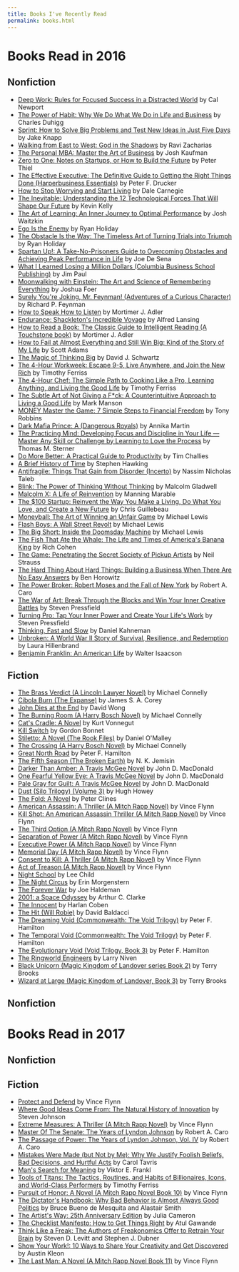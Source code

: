 ```yaml
---
title: Books I've Recently Read
permalink: books.html
---
```


# Books Read in 2016

## Nonfiction

- [Deep Work: Rules for Focused Success in a Distracted World](http://www.amazon.com/dp/1455586692/?tag=potatowire-20) by Cal Newport
- [The Power of Habit: Why We Do What We Do in Life and Business](http://www.amazon.com/dp/081298160X/?tag=potatowire-20) by Charles Duhigg
- [Sprint: How to Solve Big Problems and Test New Ideas in Just Five Days](http://www.amazon.com/dp/150112174X/?tag=potatowire-20) by Jake Knapp
- [Walking from East to West: God in the Shadows](http://www.amazon.com/dp/0310324963/?tag=potatowire-20) by Ravi Zacharias
- [The Personal MBA: Master the Art of Business](http://www.amazon.com/dp/1591845572/?tag=potatowire-20) by Josh Kaufman
- [Zero to One: Notes on Startups, or How to Build the Future](http://www.amazon.com/dp/0804139296/?tag=potatowire-20) by Peter Thiel
- [The Effective Executive: The Definitive Guide to Getting the Right Things Done (Harperbusiness Essentials)](http://www.amazon.com/dp/0060833459/?tag=potatowire-20) by Peter F. Drucker
- [How to Stop Worrying and Start Living](http://www.amazon.com/dp/0671733354/?tag=potatowire-20) by Dale Carnegie
- [The Inevitable: Understanding the 12 Technological Forces That Will Shape Our Future](http://www.amazon.com/dp/0525428089/?tag=potatowire-20) by Kevin Kelly
- [The Art of Learning: An Inner Journey to Optimal Performance](http://www.amazon.com/dp/0743277465/?tag=potatowire-20) by Josh Waitzkin
- [Ego Is the Enemy](http://www.amazon.com/dp/1591847818/?tag=potatowire-20) by Ryan Holiday
- [The Obstacle Is the Way: The Timeless Art of Turning Trials into Triumph](http://www.amazon.com/dp/1591846358/?tag=potatowire-20) by Ryan Holiday
- [Spartan Up!: A Take-No-Prisoners Guide to Overcoming Obstacles and Achieving Peak Performance in Life](http://www.amazon.com/dp/0544286170/?tag=potatowire-20) by Joe De Sena
- [What I Learned Losing a Million Dollars (Columbia Business School Publishing)](http://www.amazon.com/dp/0231164688/?tag=potatowire-20) by Jim Paul
- [Moonwalking with Einstein: The Art and Science of Remembering Everything](http://www.amazon.com/dp/0143120530/?tag=potatowire-20) by Joshua Foer
- [Surely You're Joking, Mr. Feynman! (Adventures of a Curious Character)](http://www.amazon.com/dp/0393316041/?tag=potatowire-20) by Richard P. Feynman
- [How to Speak How to Listen](http://www.amazon.com/dp/0684846470/?tag=potatowire-20) by Mortimer J. Adler
- [Endurance: Shackleton's Incredible Voyage](http://www.amazon.com/dp/0465062881/?tag=potatowire-20) by Alfred Lansing
- [How to Read a Book: The Classic Guide to Intelligent Reading (A Touchstone book)](http://www.amazon.com/dp/0671212095/?tag=potatowire-20) by Mortimer J. Adler
- [How to Fail at Almost Everything and Still Win Big: Kind of the Story of My Life](http://www.amazon.com/dp/1591847745/?tag=potatowire-20) by Scott Adams
- [The Magic of Thinking Big](http://www.amazon.com/dp/0671646788/?tag=potatowire-20) by David J. Schwartz
- [The 4-Hour Workweek: Escape 9-5, Live Anywhere, and Join the New Rich](http://www.amazon.com/dp/0307465357/?tag=potatowire-20) by Timothy Ferriss
- [The 4-Hour Chef: The Simple Path to Cooking Like a Pro, Learning Anything, and Living the Good Life](http://www.amazon.com/dp/0547884591/?tag=potatowire-20) by Timothy Ferriss
- [The Subtle Art of Not Giving a F*ck: A Counterintuitive Approach to Living a Good Life](http://www.amazon.com/dp/0062457713/?tag=potatowire-20) by Mark Manson
- [MONEY Master the Game: 7 Simple Steps to Financial Freedom](http://www.amazon.com/dp/1476757801/?tag=potatowire-20) by Tony Robbins
- [Dark Mafia Prince: A (Dangerous Royals)](http://www.amazon.com/dp/1533414122/?tag=potatowire-20) by Annika Martin
- [The Practicing Mind: Developing Focus and Discipline in Your Life — Master Any Skill or Challenge by Learning to Love the Process](http://www.amazon.com/dp/1608680908/?tag=potatowire-20) by Thomas M. Sterner
- [Do More Better: A Practical Guide to Productivity](http://www.amazon.com/dp/1941114172/?tag=potatowire-20) by Tim Challies
- [A Brief History of Time](http://www.amazon.com/dp/0553380168/?tag=potatowire-20) by Stephen Hawking
- [Antifragile: Things That Gain from Disorder (Incerto)](http://www.amazon.com/dp/0812979680/?tag=potatowire-20) by Nassim Nicholas Taleb
- [Blink: The Power of Thinking Without Thinking](http://www.amazon.com/dp/0316010669/?tag=potatowire-20) by Malcolm Gladwell
- [Malcolm X: A Life of Reinvention](http://www.amazon.com/dp/0143120328/?tag=potatowire-20) by Manning Marable
- [The $100 Startup: Reinvent the Way You Make a Living, Do What You Love, and Create a New Future](http://www.amazon.com/dp/0307951529/?tag=potatowire-20) by Chris Guillebeau
- [Moneyball: The Art of Winning an Unfair Game](http://www.amazon.com/dp/0393324818/?tag=potatowire-20) by Michael Lewis
- [Flash Boys: A Wall Street Revolt](http://www.amazon.com/dp/0393351599/?tag=potatowire-20) by Michael Lewis
- [The Big Short: Inside the Doomsday Machine](http://www.amazon.com/dp/0393338827/?tag=potatowire-20) by Michael Lewis
- [The Fish That Ate the Whale: The Life and Times of America's Banana King](http://www.amazon.com/dp/1250033314/?tag=potatowire-20) by Rich Cohen
- [The Game: Penetrating the Secret Society of Pickup Artists](http://www.amazon.com/dp/0060554738/?tag=potatowire-20) by Neil Strauss
- [The Hard Thing About Hard Things: Building a Business When There Are No Easy Answers](http://www.amazon.com/dp/0062273205/?tag=potatowire-20) by Ben Horowitz
- [The Power Broker: Robert Moses and the Fall of New York](http://www.amazon.com/dp/0394720245/?tag=potatowire-20) by Robert A. Caro
- [The War of Art: Break Through the Blocks and Win Your Inner Creative Battles](http://www.amazon.com/dp/1936891026/?tag=potatowire-20) by Steven Pressfield
- [Turning Pro: Tap Your Inner Power and Create Your Life's Work](http://www.amazon.com/dp/1936891034/?tag=potatowire-20) by Steven Pressfield
- [Thinking, Fast and Slow](http://www.amazon.com/dp/0374533555/?tag=potatowire-20) by Daniel Kahneman
- [Unbroken: A World War II Story of Survival, Resilience, and Redemption](http://www.amazon.com/dp/0812974492/?tag=potatowire-20) by Laura Hillenbrand
- [Benjamin Franklin: An American Life](http://www.amazon.com/dp/74325808X/?tag=potatowire-20) by Walter Isaacson

## Fiction

- [The Brass Verdict (A Lincoln Lawyer Novel)](http://www.amazon.com/dp/1455567396/?tag=potatowire-20) by Michael Connelly
- [Cibola Burn (The Expanse)](http://www.amazon.com/dp/0316334685/?tag=potatowire-20) by James S. A. Corey
- [John Dies at the End](http://www.amazon.com/dp/1250035953/?tag=potatowire-20) by David Wong
- [The Burning Room (A Harry Bosch Novel)](http://www.amazon.com/dp/1455524182/?tag=potatowire-20) by Michael Connelly
- [Cat's Cradle: A Novel](http://www.amazon.com/dp/038533348X/?tag=potatowire-20) by Kurt Vonnegut
- [Kill Switch](http://www.amazon.com/dp/1633730573/?tag=potatowire-20) by Gordon Bonnet
- [Stiletto: A Novel (The Rook Files)](http://www.amazon.com/dp/0316228044/?tag=potatowire-20) by Daniel O'Malley
- [The Crossing (A Harry Bosch Novel)](http://www.amazon.com/dp/1455524158/?tag=potatowire-20) by Michael Connelly
- [Great North Road](http://www.amazon.com/dp/0345526678/?tag=potatowire-20) by Peter F. Hamilton
- [The Fifth Season (The Broken Earth)](http://www.amazon.com/dp/0316229296/?tag=potatowire-20) by N. K. Jemisin
- [Darker Than Amber: A Travis McGee Novel](http://www.amazon.com/dp/081298398X/?tag=potatowire-20) by John D. MacDonald
- [One Fearful Yellow Eye: A Travis McGee Novel](http://www.amazon.com/dp/0812983998/?tag=potatowire-20) by John D. MacDonald
- [Pale Gray for Guilt: A Travis McGee Novel](http://www.amazon.com/dp/0812984005/?tag=potatowire-20) by John D. MacDonald
- [Dust (Silo Trilogy) (Volume 3)](http://www.amazon.com/dp/0544838262/?tag=potatowire-20) by Hugh Howey
- [The Fold: A Novel](http://www.amazon.com/dp/0553447475/?tag=potatowire-20) by Peter Clines
- [American Assassin: A Thriller (A Mitch Rapp Novel)](http://www.amazon.com/dp/1416595198/?tag=potatowire-20) by Vince Flynn
- [Kill Shot: An American Assassin Thriller (A Mitch Rapp Novel)](http://www.amazon.com/dp/1416595228/?tag=potatowire-20) by Vince Flynn
- [The Third Option (A Mitch Rapp Novel)](http://www.amazon.com/dp/1439195129/?tag=potatowire-20) by Vince Flynn
- [Separation of Power (A Mitch Rapp Novel)](http://www.amazon.com/dp/1439135738/?tag=potatowire-20) by Vince Flynn
- [Executive Power (A Mitch Rapp Novel)](http://www.amazon.com/dp/143918965X/?tag=potatowire-20) by Vince Flynn
- [Memorial Day (A Mitch Rapp Novel)](http://www.amazon.com/dp/0743453980/?tag=potatowire-20) by Vince Flynn
- [Consent to Kill: A Thriller (A Mitch Rapp Novel)](http://www.amazon.com/dp/1416505016/?tag=potatowire-20) by Vince Flynn
- [Act of Treason (A Mitch Rapp Novel)](http://www.amazon.com/dp/1416542264/?tag=potatowire-20) by Vince Flynn
- [Night School](http://www.amazon.com/dp/0804178801/?tag=potatowire-20) by Lee Child
- [The Night Circus](http://www.amazon.com/dp/0307744434/?tag=potatowire-20) by Erin Morgenstern
- [The Forever War](http://www.amazon.com/dp/0312536631/?tag=potatowire-20) by Joe Haldeman
- [2001: a Space Odyssey](http://www.amazon.com/dp/0451457994/?tag=potatowire-20) by Arthur C. Clarke
- [The Innocent](http://www.amazon.com/dp/045121577X/?tag=potatowire-20) by Harlan Coben
- [The Hit (Will Robie)](http://www.amazon.com/dp/1455521302/?tag=potatowire-20) by David Baldacci
- [The Dreaming Void (Commonwealth: The Void Trilogy)](http://www.amazon.com/dp/034549654X/?tag=potatowire-20) by Peter F. Hamilton
- [The Temporal Void (Commonwealth: The Void Trilogy)](http://www.amazon.com/dp/0345496566/?tag=potatowire-20) by Peter F. Hamilton
- [The Evolutionary Void (Void Trilogy, Book 3)](http://www.amazon.com/dp/0345496582/?tag=potatowire-20) by Peter F. Hamilton
- [The Ringworld Engineers](http://www.amazon.com/dp/0345334302/?tag=potatowire-20) by Larry Niven
- [Black Unicorn (Magic Kingdom of Landover series Book 2)](http://www.amazon.com/dp/B002FSTJOI/?tag=potatowire-20) by Terry Brooks
- [Wizard at Large (Magic Kingdom of Landover, Book 3)](http://www.amazon.com/dp/0345362276/?tag=potatowire-20) by Terry Brooks


## Nonfiction

# Books Read in 2017

## Nonfiction

## Fiction

- [Protect and Defend](http://www.amazon.com/dp/1416505032/?tag=potatowire-20) by Vince Flynn
- [Where Good Ideas Come From: The Natural History of Innovation](http://www.amazon.com/dp/1594485380/?tag=potatowire-20) by Steven Johnson
- [Extreme Measures: A Thriller (A Mitch Rapp Novel)](http://www.amazon.com/dp/1416505040/?tag=potatowire-20) by Vince Flynn
- [Master Of The Senate: The Years of Lyndon Johnson](http://www.amazon.com/dp/0394720954/?tag=potatowire-20) by Robert A. Caro
- [The Passage of Power: The Years of Lyndon Johnson, Vol. IV](http://www.amazon.com/dp/0375713255/?tag=potatowire-20) by Robert A. Caro
- [Mistakes Were Made (but Not by Me): Why We Justify Foolish Beliefs, Bad Decisions, and Hurtful Acts](http://www.amazon.com/dp/0544574788/?tag=potatowire-20) by Carol Tavris
- [Man's Search for Meaning](http://www.amazon.com/dp/080701429X/?tag=potatowire-20) by Viktor E. Frankl
- [Tools of Titans: The Tactics, Routines, and Habits of Billionaires, Icons, and World-Class Performers](http://www.amazon.com/dp/B01HSMRWNU/?tag=potatowire-20) by Timothy Ferriss
- [Pursuit of Honor: A Novel (A Mitch Rapp Novel Book 10)](http://www.amazon.com/dp/B002PMVQBI/?tag=potatowire-20) by Vince Flynn
- [The Dictator's Handbook: Why Bad Behavior is Almost Always Good Politics](http://www.amazon.com/dp/B005GPSLHI/?tag=potatowire-20) by Bruce Bueno de Mesquita and Alastair Smith
- [The Artist's Way: 25th Anniversary Edition](http://www.amazon.com/dp/B006H19H3M/?tag=potatowire-20) by Julia Cameron
- [The Checklist Manifesto: How to Get Things Right](http://www.amazon.com/dp/B0030V0PEW/?tag=potatowire-20) by Atul Gawande
- [Think Like a Freak: The Authors of Freakonomics Offer to Retrain Your Brain](http://www.amazon.com/dp/B00BATINVS/?tag=potatowire-20) by Steven D. Levitt and Stephen J. Dubner
- [Show Your Work!: 10 Ways to Share Your Creativity and Get Discovered](http://www.amazon.com/dp/B00GU2RGGI/?tag=potatowire-20) by Austin Kleon
- [The Last Man: A Novel (A Mitch Rapp Novel Book 11)](http://www.amazon.com/dp/B007HACDLK/?tag=potatowire-20) by Vince Flynn